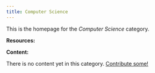 ```yaml
---
title: Computer Science
---
```


This is the homepage for the *Computer Science* category.

**Resources:**

**Content:**

There is no content yet in this category. [Contribute some!](/contribute/index.html)
